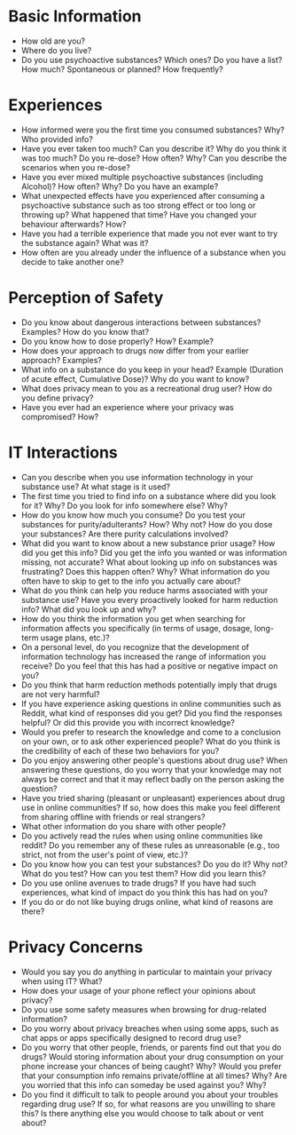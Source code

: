 # Basic Information

- How old are you?
- Where do you live?
- Do you use psychoactive substances? Which ones? Do you have a list? How much? Spontaneous or planned? How frequently?

# Experiences

- How informed were you the first time you consumed substances? Why? Who provided info?
- Have you ever taken too much? Can you describe it? Why do you think it was too much? Do you re-dose? How often? Why? Can you describe the scenarios when you re-dose?
- Have you ever mixed multiple psychoactive substances (including Alcohol)? How often? Why? Do you have an example?
- What unexpected effects have you experienced after consuming a psychoactive substance such as too strong effect or too long or throwing up? What happened that time? Have you changed your behaviour afterwards? How?
- Have you had a terrible experience that made you not ever want to try the substance again? What was it?
- How often are you already under the influence of a substance when you decide to take another one?

# Perception of Safety

- Do you know about dangerous interactions between substances? Examples? How do you know that?
- Do you know how to dose properly? How? Example?
- How does your approach to drugs now differ from your earlier approach? Examples?
- What info on a substance do you keep in your head? Example (Duration of acute effect, Cumulative Dose)? Why do you want to know?
- What does privacy mean to you as a recreational drug user? How do you define privacy?
- Have you ever had an experience where your privacy was compromised? How?

# IT Interactions

- Can you describe when you use information technology in your substance use? At what stage is it used?
- The first time you tried to find info on a substance where did you look for it? Why? Do you look for info somewhere else? Why?
- How do you know how much you consume? Do you test your substances for purity/adulterants? How? Why not? How do you dose your substances? Are there purity calculations involved?
- What did you want to know about a new substance prior usage? How did you get this info? Did you get the info you wanted or was information missing, not accurate? What about looking up info on substances was frustrating? Does this happen often? Why? What information do you often have to skip to get to the info you actually care about?
- What do you think can help you reduce harms associated with your substance use? Have you every proactively looked for harm reduction info? What did you look up and why?
- How do you think the information you get when searching for information affects you specifically (in terms of usage, dosage, long-term usage plans, etc.)?
- On a personal level, do you recognize that the development of information technology has increased the range of information you receive? Do you feel that this has had a positive or negative impact on you?
- Do you think that harm reduction methods potentially imply that drugs are not very harmful?
- If you have experience asking questions in online communities such as Reddit, what kind of responses did you get? Did you find the responses helpful? Or did this provide you with incorrect knowledge?
- Would you prefer to research the knowledge and come to a conclusion on your own, or to ask other experienced people? What do you think is the credibility of each of these two behaviors for you?
- Do you enjoy answering other people's questions about drug use? When answering these questions, do you worry that your knowledge may not always be correct and that it may reflect badly on the person asking the question?
- Have you tried sharing (pleasant or unpleasant) experiences about drug use in online communities? If so, how does this make you feel different from sharing offline with friends or real strangers?
- What other information do you share with other people?
- Do you actively read the rules when using online communities like reddit? Do you remember any of these rules as unreasonable (e.g., too strict, not from the user's point of view, etc.)?
- Do you know how you can test your substances? Do you do it? Why not? What do you test? How can you test them? How did you learn this?
- Do you use online avenues to trade drugs? If you have had such experiences, what kind of impact do you think this has had on you?
- If you do or do not like buying drugs online, what kind of reasons are there?

# Privacy Concerns

- Would you say you do anything in particular to maintain your privacy when using IT? What?
- How does your usage of your phone reflect your opinions about privacy?
- Do you use some safety measures when browsing for drug-related information?
- Do you worry about privacy breaches when using some apps, such as chat apps or apps specifically designed to record drug use? 
- Do you worry that other people, friends, or parents find out that you do drugs? Would storing information about your drug consumption on your phone increase your chances of being caught? Why? Would you prefer that your consumption info remains private/offline at all times? Why? Are you worried that this info can someday be used against you? Why?
- Do you find it difficult to talk to people around you about your troubles regarding drug use? If so, for what reasons are you unwilling to share this? Is there anything else you would choose to talk about or vent about?
